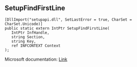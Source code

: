 ## SetupFindFirstLine

```
[DllImport("setupapi.dll", SetLastError = true, CharSet = CharSet.Unicode)]
public static extern IntPtr SetupFindFirstLine(
   IntPtr InfHandle,
   string Section,
   string Key,
   ref INFCONTEXT Context
);
```

Microsoft documentation: [Link](https://docs.microsoft.com/en-us/windows/win32/api/setupapi/nf-setupapi-setupfindfirstlinew)
